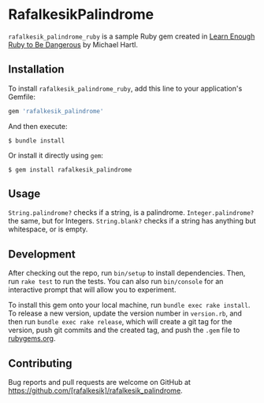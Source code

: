 # RafalkesikPalindrome

```rafalkesik_palindrome_ruby``` is a sample Ruby gem created in [Learn Enough Ruby to Be Dangerous](https:learnenough.com) by Michael Hartl.

## Installation

To install ```rafalkesik_palindrome_ruby```, add this line to your application's Gemfile:

```ruby
gem 'rafalkesik_palindrome'
```

And then execute:

    $ bundle install

Or install it directly using ```gem```:

    $ gem install rafalkesik_palindrome

## Usage

```String.palindrome?``` checks if a string, is a palindrome.
```Integer.palindrome?``` the same, but for Integers.
```String.blank?``` checks if a string has anything but whitespace, or is empty.
## Development

After checking out the repo, run `bin/setup` to install dependencies. Then, run `rake test` to run the tests. You can also run `bin/console` for an interactive prompt that will allow you to experiment.

To install this gem onto your local machine, run `bundle exec rake install`. To release a new version, update the version number in `version.rb`, and then run `bundle exec rake release`, which will create a git tag for the version, push git commits and the created tag, and push the `.gem` file to [rubygems.org](https://rubygems.org).

## Contributing

Bug reports and pull requests are welcome on GitHub at https://github.com/[rafalkesik]/rafalkesik_palindrome.
